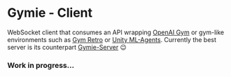# Gymie - Client

WebSocket client that consumes an API wrapping [OpenAI Gym](https://github.com/openai/gym) or gym-like environments such as [Gym Retro](https://github.com/openai/retro) or [Unity ML-Agents](https://github.com/Unity-Technologies/ml-agents). Currently the best server is its counterpart [Gymie-Server](https://github.com/jscriptcoder/Gymie-Server) 😉

### Work in progress...
